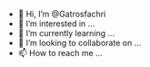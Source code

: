 - 👋 Hi, I’m @Gatrosfachri
- 👀 I’m interested in ...
- 🌱 I’m currently learning ...
- 💞️ I’m looking to collaborate on ...
- 📫 How to reach me ...

<!---
Gatrosfachri/Gatrosfachri is a ✨ special ✨ repository because its `README.md` (this file) appears on your GitHub profile.
You can click the Preview link to take a look at your changes.
--->
